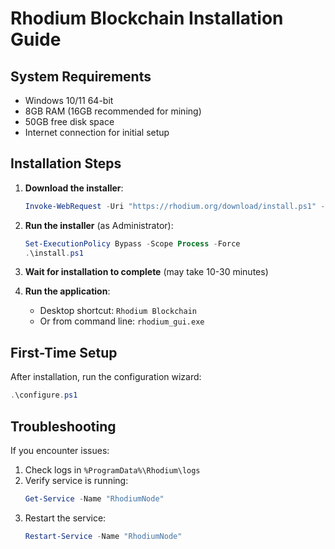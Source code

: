 # Rhodium Blockchain Installation Guide

## System Requirements
- Windows 10/11 64-bit
- 8GB RAM (16GB recommended for mining)
- 50GB free disk space
- Internet connection for initial setup

## Installation Steps

1. **Download the installer**:
   ```powershell
   Invoke-WebRequest -Uri "https://rhodium.org/download/install.ps1" -OutFile "install.ps1"
   ```

2. **Run the installer** (as Administrator):
   ```powershell
   Set-ExecutionPolicy Bypass -Scope Process -Force
   .\install.ps1
   ```

3. **Wait for installation to complete** (may take 10-30 minutes)

4. **Run the application**:
   - Desktop shortcut: `Rhodium Blockchain`
   - Or from command line: `rhodium_gui.exe`

## First-Time Setup
After installation, run the configuration wizard:
```powershell
.\configure.ps1
```

## Troubleshooting
If you encounter issues:
1. Check logs in `%ProgramData%\Rhodium\logs`
2. Verify service is running:
   ```powershell
   Get-Service -Name "RhodiumNode"
   ```
3. Restart the service:
   ```powershell
   Restart-Service -Name "RhodiumNode"
   ```